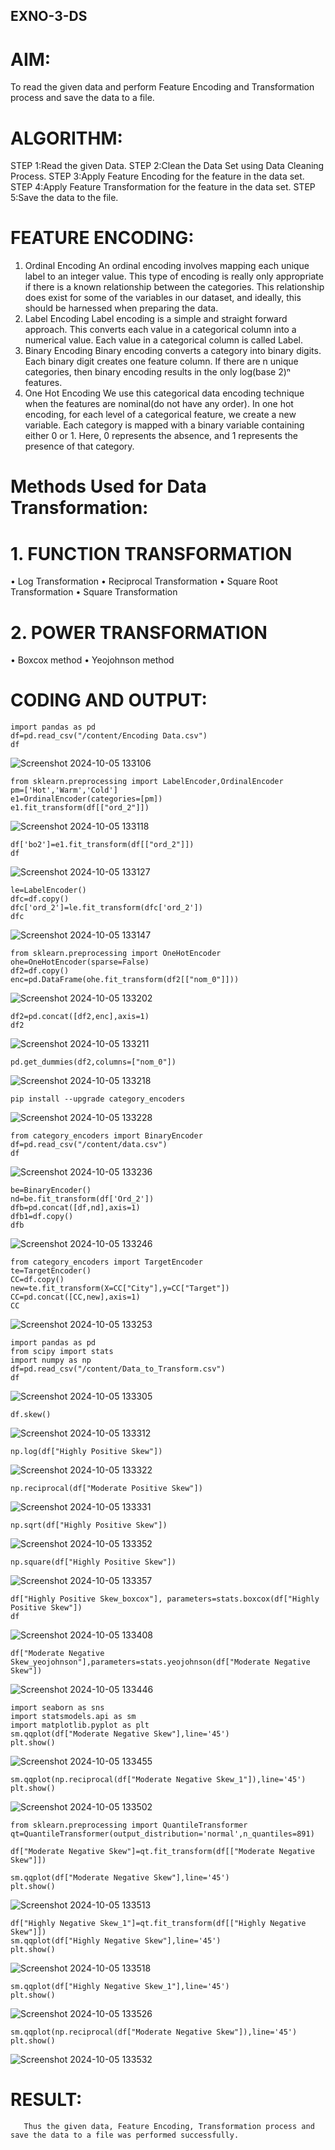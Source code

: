 ## EXNO-3-DS

# AIM:
To read the given data and perform Feature Encoding and Transformation process and save the data to a file.

# ALGORITHM:
STEP 1:Read the given Data.
STEP 2:Clean the Data Set using Data Cleaning Process.
STEP 3:Apply Feature Encoding for the feature in the data set.
STEP 4:Apply Feature Transformation for the feature in the data set.
STEP 5:Save the data to the file.

# FEATURE ENCODING:
1. Ordinal Encoding
An ordinal encoding involves mapping each unique label to an integer value. This type of encoding is really only appropriate if there is a known relationship between the categories. This relationship does exist for some of the variables in our dataset, and ideally, this should be harnessed when preparing the data.
2. Label Encoding
Label encoding is a simple and straight forward approach. This converts each value in a categorical column into a numerical value. Each value in a categorical column is called Label.
3. Binary Encoding
Binary encoding converts a category into binary digits. Each binary digit creates one feature column. If there are n unique categories, then binary encoding results in the only log(base 2)ⁿ features.
4. One Hot Encoding
We use this categorical data encoding technique when the features are nominal(do not have any order). In one hot encoding, for each level of a categorical feature, we create a new variable. Each category is mapped with a binary variable containing either 0 or 1. Here, 0 represents the absence, and 1 represents the presence of that category.

# Methods Used for Data Transformation:
  # 1. FUNCTION TRANSFORMATION
• Log Transformation
• Reciprocal Transformation
• Square Root Transformation
• Square Transformation
  # 2. POWER TRANSFORMATION
• Boxcox method
• Yeojohnson method

# CODING AND OUTPUT:
~~~
import pandas as pd
df=pd.read_csv("/content/Encoding Data.csv")
df
~~~
![Screenshot 2024-10-05 133106](https://github.com/user-attachments/assets/1377eb96-6943-491d-8b6d-6b6b4177f8f8)
~~~
from sklearn.preprocessing import LabelEncoder,OrdinalEncoder
pm=['Hot','Warm','Cold']
e1=OrdinalEncoder(categories=[pm])
e1.fit_transform(df[["ord_2"]])
~~~
![Screenshot 2024-10-05 133118](https://github.com/user-attachments/assets/3bf7b73a-ce18-40e7-9229-22b239b8f3fc)
~~~
df['bo2']=e1.fit_transform(df[["ord_2"]])
df
~~~
![Screenshot 2024-10-05 133127](https://github.com/user-attachments/assets/b167d43f-1d24-4fe6-ad58-11c7930e1998)
~~~
le=LabelEncoder()
dfc=df.copy()
dfc['ord_2']=le.fit_transform(dfc['ord_2'])
dfc
~~~
![Screenshot 2024-10-05 133147](https://github.com/user-attachments/assets/bf9ecf7a-28c6-412c-befd-025bb665157c)
~~~
from sklearn.preprocessing import OneHotEncoder
ohe=OneHotEncoder(sparse=False)
df2=df.copy()
enc=pd.DataFrame(ohe.fit_transform(df2[["nom_0"]]))
~~~
![Screenshot 2024-10-05 133202](https://github.com/user-attachments/assets/ed41ec82-a41a-40d0-bb55-8fd060ca83f2)
~~~
df2=pd.concat([df2,enc],axis=1)
df2
~~~
![Screenshot 2024-10-05 133211](https://github.com/user-attachments/assets/d1dfe5ab-8ebb-41d1-807f-32db5fc28adc)
~~~
pd.get_dummies(df2,columns=["nom_0"])
~~~
![Screenshot 2024-10-05 133218](https://github.com/user-attachments/assets/4e0cfd8c-6da5-46c8-863b-c2e499112bf2)
~~~
pip install --upgrade category_encoders
~~~
![Screenshot 2024-10-05 133228](https://github.com/user-attachments/assets/dd515055-eef8-4194-8c21-56536f20f1df)
~~~
from category_encoders import BinaryEncoder
df=pd.read_csv("/content/data.csv")
df
~~~
![Screenshot 2024-10-05 133236](https://github.com/user-attachments/assets/86230024-dfee-4a11-b3dc-cf65d7ec1c9c)
~~~
be=BinaryEncoder()
nd=be.fit_transform(df['Ord_2'])
dfb=pd.concat([df,nd],axis=1)
dfb1=df.copy()
dfb
~~~
![Screenshot 2024-10-05 133246](https://github.com/user-attachments/assets/275ac429-98e9-4698-96db-854106e3ec8d)
~~~
from category_encoders import TargetEncoder
te=TargetEncoder()
CC=df.copy()
new=te.fit_transform(X=CC["City"],y=CC["Target"])
CC=pd.concat([CC,new],axis=1)
CC
~~~
![Screenshot 2024-10-05 133253](https://github.com/user-attachments/assets/10c65924-523b-4def-a5be-57937e1c9f26)
~~~
import pandas as pd
from scipy import stats
import numpy as np
df=pd.read_csv("/content/Data_to_Transform.csv")
df
~~~
![Screenshot 2024-10-05 133305](https://github.com/user-attachments/assets/372d278d-755b-4bff-b6e5-fb985f3a00d3)
~~~
df.skew()
~~~
![Screenshot 2024-10-05 133312](https://github.com/user-attachments/assets/ed050a7c-9b50-4bb5-a14e-6e24f3976928)
~~~
np.log(df["Highly Positive Skew"])
~~~
![Screenshot 2024-10-05 133322](https://github.com/user-attachments/assets/02b5644c-6d4d-44f5-b2a2-eed36dab4556)
~~~
np.reciprocal(df["Moderate Positive Skew"])
~~~
![Screenshot 2024-10-05 133331](https://github.com/user-attachments/assets/28c0db49-f69b-47b6-9420-64611e62b1af)
~~~
np.sqrt(df["Highly Positive Skew"])
~~~
![Screenshot 2024-10-05 133352](https://github.com/user-attachments/assets/dfb812ed-00ac-4304-b0e1-9f2c9f059411)
~~~
np.square(df["Highly Positive Skew"])
~~~
![Screenshot 2024-10-05 133357](https://github.com/user-attachments/assets/031c10e6-e697-4942-9284-c3e4f5a16e6e)
~~~
df["Highly Positive Skew_boxcox"], parameters=stats.boxcox(df["Highly Positive Skew"])
df
~~~
![Screenshot 2024-10-05 133408](https://github.com/user-attachments/assets/c944c9a1-ef5b-4a60-9483-550678f3fa8b)
~~~
df["Moderate Negative Skew_yeojohnson"],parameters=stats.yeojohnson(df["Moderate Negative Skew"])
~~~
![Screenshot 2024-10-05 133446](https://github.com/user-attachments/assets/dc524df7-8c4d-4771-93ef-88c86701c585)
~~~
import seaborn as sns
import statsmodels.api as sm
import matplotlib.pyplot as plt
sm.qqplot(df["Moderate Negative Skew"],line='45')
plt.show()
~~~
![Screenshot 2024-10-05 133455](https://github.com/user-attachments/assets/897838a6-75d2-42f6-a08b-1fe38fca70d5)
~~~
sm.qqplot(np.reciprocal(df["Moderate Negative Skew_1"]),line='45')
plt.show()
~~~
![Screenshot 2024-10-05 133502](https://github.com/user-attachments/assets/0b43b6db-9401-4a78-8d73-f59e95d0d509)
~~~
from sklearn.preprocessing import QuantileTransformer
qt=QuantileTransformer(output_distribution='normal',n_quantiles=891)

df["Moderate Negative Skew"]=qt.fit_transform(df[["Moderate Negative Skew"]])

sm.qqplot(df["Moderate Negative Skew"],line='45')
plt.show()
~~~
![Screenshot 2024-10-05 133513](https://github.com/user-attachments/assets/e8c3d04e-7ac6-4041-b3ae-de6c4bec118e)
~~~
df["Highly Negative Skew_1"]=qt.fit_transform(df[["Highly Negative Skew"]])
sm.qqplot(df["Highly Negative Skew"],line='45')
plt.show()
~~~
![Screenshot 2024-10-05 133518](https://github.com/user-attachments/assets/6c469376-a76d-4e7d-836a-5d82545f0a58)
~~~
sm.qqplot(df["Highly Negative Skew_1"],line='45')
plt.show()
~~~
![Screenshot 2024-10-05 133526](https://github.com/user-attachments/assets/468932ea-6bc8-4305-adb1-d513da406455)
~~~
sm.qqplot(np.reciprocal(df["Moderate Negative Skew"]),line='45')
plt.show()
~~~
![Screenshot 2024-10-05 133532](https://github.com/user-attachments/assets/3d42dbcb-dc67-4b00-999c-c04199b80632)


# RESULT:
       Thus the given data, Feature Encoding, Transformation process and save the data to a file was performed successfully.



       
